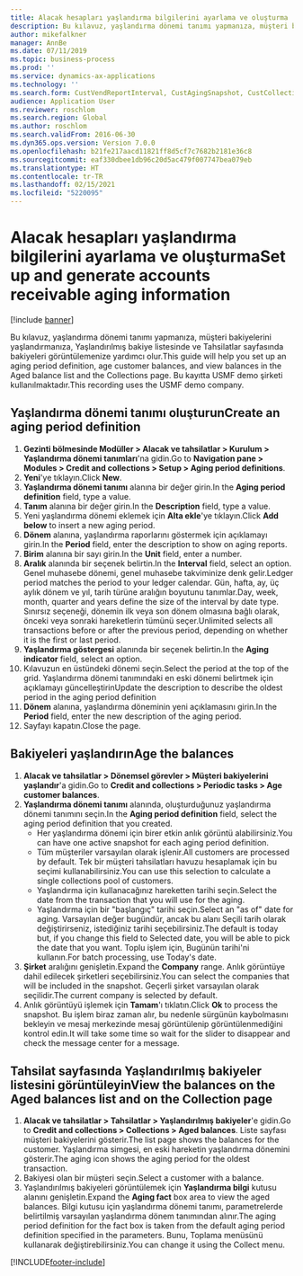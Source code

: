 ```yaml
---
title: Alacak hesapları yaşlandırma bilgilerini ayarlama ve oluşturma
description: Bu kılavuz, yaşlandırma dönemi tanımı yapmanıza, müşteri bakiyelerini yaşlandırmanıza, Yaşlandırılmış bakiye listesinde ve Tahsilatlar sayfasında bakiyeleri görüntülemenize yardımcı olur.
author: mikefalkner
manager: AnnBe
ms.date: 07/11/2019
ms.topic: business-process
ms.prod: ''
ms.service: dynamics-ax-applications
ms.technology: ''
ms.search.form: CustVendReportInterval, CustAgingSnapshot, CustCollectionsPoolsListPage, CustCollections
audience: Application User
ms.reviewer: roschlom
ms.search.region: Global
ms.author: roschlom
ms.search.validFrom: 2016-06-30
ms.dyn365.ops.version: Version 7.0.0
ms.openlocfilehash: b21fe217aacd11821ff8d5cf7c7682b2181e36c8
ms.sourcegitcommit: eaf330dbee1db96c20d5ac479f007747bea079eb
ms.translationtype: HT
ms.contentlocale: tr-TR
ms.lasthandoff: 02/15/2021
ms.locfileid: "5220095"
---
```

# <a name="set-up-and-generate-accounts-receivable-aging-information"></a><span data-ttu-id="65d59-103">Alacak hesapları yaşlandırma bilgilerini ayarlama ve oluşturma</span><span class="sxs-lookup"><span data-stu-id="65d59-103">Set up and generate accounts receivable aging information</span></span>

[!include [banner](../../includes/banner.md)]

<span data-ttu-id="65d59-104">Bu kılavuz, yaşlandırma dönemi tanımı yapmanıza, müşteri bakiyelerini yaşlandırmanıza, Yaşlandırılmış bakiye listesinde ve Tahsilatlar sayfasında bakiyeleri görüntülemenize yardımcı olur.</span><span class="sxs-lookup"><span data-stu-id="65d59-104">This guide will help you set up an aging period definition, age customer balances, and view balances in the Aged balance list and the Collections page.</span></span> <span data-ttu-id="65d59-105">Bu kayıtta USMF demo şirketi kullanılmaktadır.</span><span class="sxs-lookup"><span data-stu-id="65d59-105">This recording uses the USMF demo company.</span></span>


## <a name="create-an-aging-period-definition"></a><span data-ttu-id="65d59-106">Yaşlandırma dönemi tanımı oluşturun</span><span class="sxs-lookup"><span data-stu-id="65d59-106">Create an aging period definition</span></span>
1. <span data-ttu-id="65d59-107">**Gezinti bölmesinde Modüller > Alacak ve tahsilatlar > Kurulum > Yaşlandırma dönemi tanımları**'na gidin.</span><span class="sxs-lookup"><span data-stu-id="65d59-107">Go to **Navigation pane > Modules > Credit and collections > Setup > Aging period definitions**.</span></span>
2. <span data-ttu-id="65d59-108">**Yeni**'ye tıklayın.</span><span class="sxs-lookup"><span data-stu-id="65d59-108">Click **New**.</span></span>
3. <span data-ttu-id="65d59-109">**Yaşlandırma dönemi tanımı** alanına bir değer girin.</span><span class="sxs-lookup"><span data-stu-id="65d59-109">In the **Aging period definition** field, type a value.</span></span>
4. <span data-ttu-id="65d59-110">**Tanım** alanına bir değer girin.</span><span class="sxs-lookup"><span data-stu-id="65d59-110">In the **Description** field, type a value.</span></span>
5. <span data-ttu-id="65d59-111">Yeni yaşlandırma dönemi eklemek için **Alta ekle**'ye tıklayın.</span><span class="sxs-lookup"><span data-stu-id="65d59-111">Click **Add below** to insert a new aging period.</span></span>
6. <span data-ttu-id="65d59-112">**Dönem** alanına, yaşlandırma raporlarını göstermek için açıklamayı girin.</span><span class="sxs-lookup"><span data-stu-id="65d59-112">In the **Period** field, enter the description to show on aging reports.</span></span>
7. <span data-ttu-id="65d59-113">**Birim** alanına bir sayı girin.</span><span class="sxs-lookup"><span data-stu-id="65d59-113">In the **Unit** field, enter a number.</span></span>
8. <span data-ttu-id="65d59-114">**Aralık** alanında bir seçenek belirtin.</span><span class="sxs-lookup"><span data-stu-id="65d59-114">In the **Interval** field, select an option.</span></span> <span data-ttu-id="65d59-115">Genel muhasebe dönemi, genel muhasebe takviminize denk gelir.</span><span class="sxs-lookup"><span data-stu-id="65d59-115">Ledger period matches the period to your ledger calendar.</span></span> <span data-ttu-id="65d59-116">Gün, hafta, ay, üç aylık dönem ve yıl, tarih türüne aralığın boyutunu tanımlar.</span><span class="sxs-lookup"><span data-stu-id="65d59-116">Day, week, month, quarter and years define the size of the interval by date type.</span></span> <span data-ttu-id="65d59-117">Sınırsız seçeneği, dönemin ilk veya son dönem olmasına bağlı olarak, önceki veya sonraki hareketlerin tümünü seçer.</span><span class="sxs-lookup"><span data-stu-id="65d59-117">Unlimited selects all transactions before or after the previous period, depending on whether it is the first or last period.</span></span>  
9. <span data-ttu-id="65d59-118">**Yaşlandırma göstergesi** alanında bir seçenek belirtin.</span><span class="sxs-lookup"><span data-stu-id="65d59-118">In the **Aging indicator** field, select an option.</span></span>
10. <span data-ttu-id="65d59-119">Kılavuzun en üstündeki dönemi seçin.</span><span class="sxs-lookup"><span data-stu-id="65d59-119">Select the period at the top of the grid.</span></span> <span data-ttu-id="65d59-120">Yaşlandırma dönemi tanımındaki en eski dönemi belirtmek için açıklamayı güncelleştirin</span><span class="sxs-lookup"><span data-stu-id="65d59-120">Update the description to describe the oldest period in the aging period definition</span></span>
11. <span data-ttu-id="65d59-121">**Dönem** alanına, yaşlandırma döneminin yeni açıklamasını girin.</span><span class="sxs-lookup"><span data-stu-id="65d59-121">In the **Period** field, enter the new description of the aging period.</span></span>
12. <span data-ttu-id="65d59-122">Sayfayı kapatın.</span><span class="sxs-lookup"><span data-stu-id="65d59-122">Close the page.</span></span>

## <a name="age-the-balances"></a><span data-ttu-id="65d59-123">Bakiyeleri yaşlandırın</span><span class="sxs-lookup"><span data-stu-id="65d59-123">Age the balances</span></span>
1. <span data-ttu-id="65d59-124">**Alacak ve tahsilatlar > Dönemsel görevler > Müşteri bakiyelerini yaşlandır**'a gidin.</span><span class="sxs-lookup"><span data-stu-id="65d59-124">Go to **Credit and collections > Periodic tasks > Age customer balances**.</span></span>
2. <span data-ttu-id="65d59-125">**Yaşlandırma dönemi tanımı** alanında, oluşturduğunuz yaşlandırma dönemi tanımını seçin.</span><span class="sxs-lookup"><span data-stu-id="65d59-125">In the **Aging period definition** field, select the aging period definition that you created.</span></span>
    + <span data-ttu-id="65d59-126">Her yaşlandırma dönemi için birer etkin anlık görüntü alabilirsiniz.</span><span class="sxs-lookup"><span data-stu-id="65d59-126">You can have one active snapshot for each aging period definition.</span></span>  
    + <span data-ttu-id="65d59-127">Tüm müşteriler varsayılan olarak işlenir.</span><span class="sxs-lookup"><span data-stu-id="65d59-127">All customers are processed by default.</span></span> <span data-ttu-id="65d59-128">Tek bir müşteri tahsilatları havuzu hesaplamak için bu seçimi kullanabilirsiniz.</span><span class="sxs-lookup"><span data-stu-id="65d59-128">You can use this selection to calculate a single collections pool of customers.</span></span>  
    + <span data-ttu-id="65d59-129">Yaşlandırma için kullanacağınız hareketten tarihi seçin.</span><span class="sxs-lookup"><span data-stu-id="65d59-129">Select the date from the transaction that you will use for the aging.</span></span>  
    + <span data-ttu-id="65d59-130">Yaşlandırma için bir "başlangıç" tarihi seçin.</span><span class="sxs-lookup"><span data-stu-id="65d59-130">Select an "as of" date for aging.</span></span> <span data-ttu-id="65d59-131">Varsayılan değer bugündür, ancak bu alanı Seçili tarih olarak değiştirirseniz, istediğiniz tarihi seçebilirsiniz.</span><span class="sxs-lookup"><span data-stu-id="65d59-131">The default is today but, if you change this field to Selected date, you will be able to pick the date that you want.</span></span> <span data-ttu-id="65d59-132">Toplu işlem için, Bugünün tarihi'ni kullanın.</span><span class="sxs-lookup"><span data-stu-id="65d59-132">For batch processing, use Today's date.</span></span>  
3. <span data-ttu-id="65d59-133">**Şirket** aralığını genişletin.</span><span class="sxs-lookup"><span data-stu-id="65d59-133">Expand the **Company** range.</span></span> <span data-ttu-id="65d59-134">Anlık görüntüye dahil edilecek şirketleri seçebilirsiniz.</span><span class="sxs-lookup"><span data-stu-id="65d59-134">You can select the companies that will be included in the snapshot.</span></span> <span data-ttu-id="65d59-135">Geçerli şirket varsayılan olarak seçilidir.</span><span class="sxs-lookup"><span data-stu-id="65d59-135">The current company is selected by default.</span></span>
4. <span data-ttu-id="65d59-136">Anlık görüntüyü işlemek için **Tamam**'ı tıklatın.</span><span class="sxs-lookup"><span data-stu-id="65d59-136">Click **Ok** to process the snapshot.</span></span> <span data-ttu-id="65d59-137">Bu işlem biraz zaman alır, bu nedenle sürgünün kaybolmasını bekleyin ve mesaj merkezinde mesaj görüntülenip görüntülenmediğini kontrol edin.</span><span class="sxs-lookup"><span data-stu-id="65d59-137">It will take some time so wait for the slider to disappear and check the message center for a message.</span></span>

## <a name="view-the-balances-on-the-aged-balances-list-and-on-the-collection-page"></a><span data-ttu-id="65d59-138">Tahsilat sayfasında Yaşlandırılmış bakiyeler listesini görüntüleyin</span><span class="sxs-lookup"><span data-stu-id="65d59-138">View the balances on the Aged balances list and on the Collection page</span></span>
1. <span data-ttu-id="65d59-139">**Alacak ve tahsilatlar > Tahsilatlar > Yaşlandırılmış bakiyeler**'e gidin.</span><span class="sxs-lookup"><span data-stu-id="65d59-139">Go to **Credit and collections > Collections > Aged balances**.</span></span> <span data-ttu-id="65d59-140">Liste sayfası müşteri bakiyelerini gösterir.</span><span class="sxs-lookup"><span data-stu-id="65d59-140">The list page shows the balances for the customer.</span></span> <span data-ttu-id="65d59-141">Yaşlandırma simgesi, en eski hareketin yaşlandırma dönemini gösterir.</span><span class="sxs-lookup"><span data-stu-id="65d59-141">The aging icon shows the aging period for the oldest transaction.</span></span>  
2. <span data-ttu-id="65d59-142">Bakiyesi olan bir müşteri seçin.</span><span class="sxs-lookup"><span data-stu-id="65d59-142">Select a customer with a balance.</span></span>
3. <span data-ttu-id="65d59-143">Yaşlandırılmış bakiyeleri görüntülemek için **Yaşlandırma bilgi** kutusu alanını genişletin.</span><span class="sxs-lookup"><span data-stu-id="65d59-143">Expand the **Aging fact** box area to view the aged balances.</span></span> <span data-ttu-id="65d59-144">Bilgi kutusu için yaşlandırma dönemi tanımı, parametrelerde belirtilmiş varsayılan yaşlandırma dönem tanımından alınır.</span><span class="sxs-lookup"><span data-stu-id="65d59-144">The aging period definition for the fact box is taken from the default aging period definition specified in the parameters.</span></span> <span data-ttu-id="65d59-145">Bunu, Toplama menüsünü kullanarak değiştirebilirsiniz.</span><span class="sxs-lookup"><span data-stu-id="65d59-145">You can change it using the Collect menu.</span></span>  



[!INCLUDE[footer-include](../../../includes/footer-banner.md)]